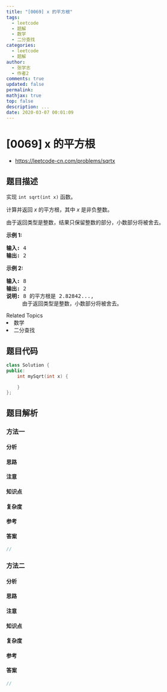```yaml
---
title: "[0069] x 的平方根"
tags:
  - leetcode
  - 题解
  - 数学
  - 二分查找
categories:
  - leetcode
  - 题解
author:
  - 张学志
  - 作者2
comments: true
updated: false
permalink:
mathjax: true
top: false
description: ...
date: 2020-03-07 00:01:09
---
```



# [0069] x 的平方根
* https://leetcode-cn.com/problems/sqrtx


## 题目描述

<p>实现&nbsp;<code>int sqrt(int x)</code>&nbsp;函数。</p>

<p>计算并返回&nbsp;<em>x</em>&nbsp;的平方根，其中&nbsp;<em>x </em>是非负整数。</p>

<p>由于返回类型是整数，结果只保留整数的部分，小数部分将被舍去。</p>

<p><strong>示例 1:</strong></p>

<pre><strong>输入:</strong> 4
<strong>输出:</strong> 2
</pre>

<p><strong>示例 2:</strong></p>

<pre><strong>输入:</strong> 8
<strong>输出:</strong> 2
<strong>说明:</strong> 8 的平方根是 2.82842..., 
&nbsp;    由于返回类型是整数，小数部分将被舍去。
</pre>
<div><div>Related Topics</div><div><li>数学</li><li>二分查找</li></div></div>


## 题目代码

```cpp
class Solution {
public:
    int mySqrt(int x) {

    }
};
```


## 题目解析


### 方法一

#### 分析

#### 思路

#### 注意

#### 知识点

#### 复杂度

#### 参考

#### 答案

```cpp
//
```


### 方法二

#### 分析

#### 思路

#### 注意

#### 知识点

#### 复杂度

#### 参考

#### 答案

```cpp
//
```


